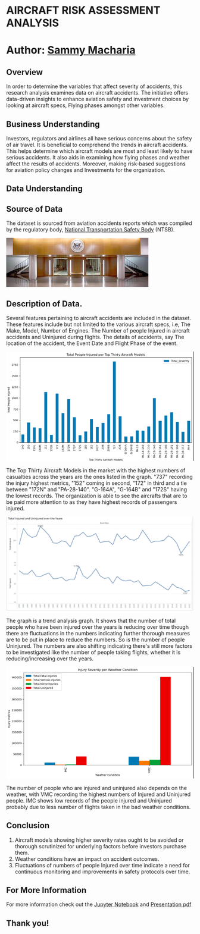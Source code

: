 
# AIRCRAFT RISK ASSESSMENT ANALYSIS
# Author: [Sammy Macharia](mailto:macharias738@gmail.com)

## Overview

In order to determine the variables that affect severity of accidents, this research analysis examines data on aircraft accidents. The initiative offers data-driven insights to enhance aviation safety and investment choices by looking at aircraft specs, Flying phases amongst other variables.

## Business Understanding

Investors, regulators and airlines all have serious concerns about the safety of air travel. It is beneficial to comprehend the trends in aircraft accidents. This helps determine which aircraft models are most and least likely to have serious accidents.
It also aids in examining how flying phases and weather affect the results of accidents. Moreover, making risk-based suggestions for aviation policy changes and Investments for the organization.

## Data Understanding
## Source of Data

The dataset is sourced from aviation accidents reports which was compiled by the regulatory body, [National Transportation Safety Body](https://www.ntsb.gov/Pages/home.aspx) (NTSB). 


![imaage](./Images/NTSB.jpeg)

## Description of Data.
Several features pertaining to aircraft accidents are included in the dataset. These features include but not limited to the various aircraft specs, i.e, The Make, Model, Number of Engines. The Number of people Injured in aircraft accidents and Uninjured during flights. The details of accidents, say The location of the accident, the Event Date and Flight Phase of the event.

![image](./Images/Injured%20per%20Top%2030%20models.png)

The Top Thirty Aircraft Models in the market with the highest numbers of casualties across the years are the ones listed in the graph.
"737" recording the injury highest metrics, "152" coming in second, "172" in third and a tie between "172N" and "PA-28-140". "G-164A", "G-164B" and "172S" having the lowest records. The organization is able to see the aircrafts that are to be paid more attention to as they have highest records of passengers injured.

![image](./Images/Injured-Uninjured%20over%20the%20Years.png)

The graph is a trend analysis graph. It shows that the number of total people who have been injured over the years is reducing over time though there are fluctuations in the numbers indicating further thorough measures are to be put in place to reduce the numbers. So is the number of people Uninjured. 
The numbers are also shifting indicating there's still more factors to be investigated like the number of people taking flights, whether it is reducing/increasing over the years.

![image](./Images/Injured-Uninjured%20per%20Weather.png)

The number of people who are injured and uninjured also depends on the weather, with VMC recording the highest numbers of Injured and Uninjured people. IMC shows low records of the people injured and Uninjured probably due to less number of flights taken in the bad weather conditions.

## Conclusion

1. Aircraft models showing higher severity rates ought to be avoided or thorough scrutinized for underlying factors before investors purchase them.
2.  Weather conditions have an impact on accident outcomes.
3. Fluctuations of numbers of people Injured over time indicate a need for continuous monitoring and improvements in safety protocols over time.

## For More Information

For more information check out the [Jupyter Notebook](https://github.com/Sammy-751/DATA-SCIENCE-PH-01/blob/master/Project%20Phase%20I%20.ipynb) and [Presentation pdf](https://github.com/Sammy-751/DATA-SCIENCE-PH-01/blob/master/AIRCRAFT_RISK_ASSESSMENT.pdf)

## Thank you!



